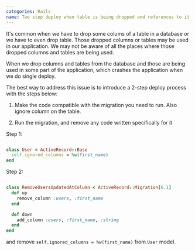 ```yaml
---
categories: Rails
name: Two step deploy when table is being dropped and references to it are being removed
---
```


It's common when we have to drop some colums of a table in a database or we have to even drop table. Those dropped columns or tables may be used in our application. We may not be aware of all the places where those dropped columns and tables are being used.

When we drop columns and tables from the database and those are being used in some part of the application, which crashes the application when we do single deploy.

The best way to address this issue is to introduce a 2-step deploy process with the steps below:

1. Make the code compatible with the migration you need to run. Also ignore column on the table.

2. Run the migration, and remove any code written specifically for it

Step 1:
````ruby

class User < ActiveRecord::Base
  self.ignored_columns = %w(first_name)
end

````
Step 2:
````ruby

class RemoveUsersUpdatedAtColumn < ActiveRecord::Migration[6.1]
  def up
    remove_column :users, :first_name
  end

  def down
    add_column :users, :first_name, :string
  end
end
````
and remove ````self.ignored_columns = %w(first_name)```` from ````User```` model.
